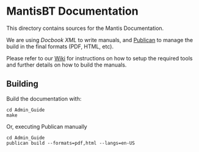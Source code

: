 # MantisBT Documentation

This directory contains sources for the Mantis Documentation.

We are using *Docbook XML* to write manuals, and
[Publican](https://fedorahosted.org/publican/) to manage the build
in the final formats (PDF, HTML, etc).

Please refer to our [Wiki](https://mantisbt.org/wiki/doku.php/mantisbt:docbook)
for instructions on how to setup the required tools and
further details on how to build the manuals.


## Building

Build the documentation with:

```
cd Admin_Guide
make
```

Or, executing Publican manually

```
cd Admin_Guide
publican build --formats=pdf,html --langs=en-US
```
